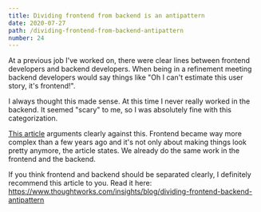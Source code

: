 ```yaml
---
title: Dividing frontend from backend is an antipattern
date: 2020-07-27
path: /dividing-frontend-from-backend-antipattern
number: 24
---
```


At a previous job I've worked on, there were clear lines between frontend
developers and backend developers. When being in a refinement meeting backend
developers would say things like "Oh I can't estimate this user story, it's
frontend!".

I always thought this made sense. At this time I never really worked in the
backend. It seemed "scary" to me, so I was absolutely fine with this
categorization.

[This article](https://www.thoughtworks.com/insights/blog/dividing-frontend-backend-antipattern)
arguments clearly against this. Frontend became way more complex than a few
years ago and it's not only about making things look pretty anymore, the article
states. We already do the same work in the frontend and the backend.

If you think frontend and backend should be separated clearly, I definitely
recommend this article to you. Read it here:
https://www.thoughtworks.com/insights/blog/dividing-frontend-backend-antipattern
